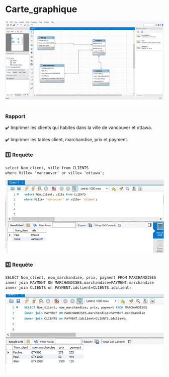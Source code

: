 # Carte_graphique


![image](graphique.png)

### Rapport

:heavy_check_mark: Imprimer les clients qui habites dans la ville de vancouver et ottawa.

:heavy_check_mark: Imprimer les tables client, marchandise, prix et payment.

### :one: Requête

```
select Nom_client, ville from CLIENTS 
where Ville= 'vancouver' or ville= 'ottawa';
```

![image](ville.jpeg)

### :two: Requête

```
SELECT Nom_client, nom_marchandise, prix, payment FROM MARCHANDISES
inner join PAYMENT ON MARCHANDISES.marchandise=PAYMENT.marchandise
inner join CLIENTS on PAYMENT.idclient=CLIENTS.idclient;
```

![image](join.jpeg)

